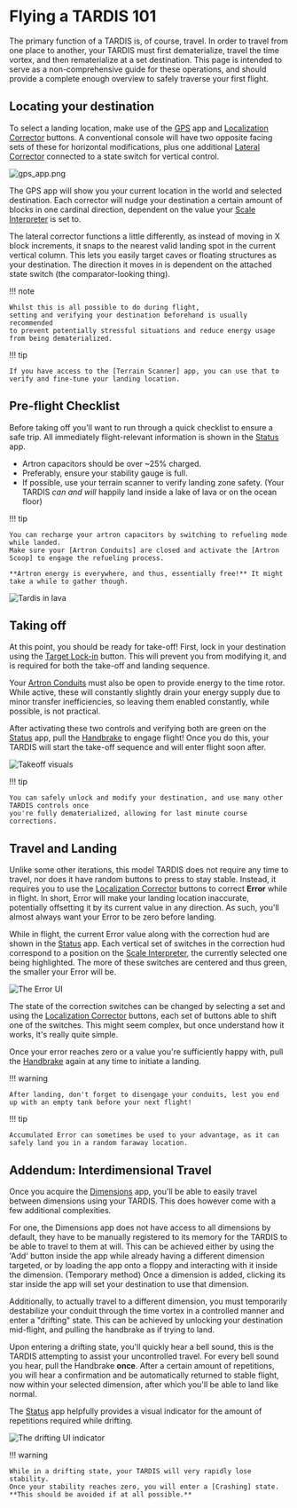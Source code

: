# Flying a TARDIS 101

The primary function of a TARDIS is, of course, travel. In order to travel from one place to another, your TARDIS
must first dematerialize, travel the time vortex, and then rematerialize at a set destination.
This page is intended to serve as a non-comprehensive guide for these operations,
and should provide a complete enough overview to safely traverse your first flight.

## Locating your destination

To select a landing location, make use of the [GPS] app and [Localization Corrector] buttons. 
A conventional console will have two opposite facing sets of these for horizontal modifications, 
plus one additional [Lateral Corrector] connected to a state switch for vertical control.

![gps_app.png](../img/gps_app.png)

The GPS app will show you your current location in the world and selected destination.
Each corrector will nudge your destination a certain amount of blocks in one cardinal direction, 
dependent on the value your [Scale Interpreter] is set to. 

The lateral corrector functions a little differently, as instead of moving in X block increments, 
it snaps to the nearest valid landing spot in the current vertical column.
This lets you easily target caves or floating structures as your destination.
The direction it moves in is dependent on the attached state switch (the comparator-looking thing).

!!! note

    Whilst this is all possible to do during flight, 
    setting and verifying your destination beforehand is usually recommended
    to prevent potentially stressful situations and reduce energy usage from being dematerialized.

!!! tip
    
    If you have access to the [Terrain Scanner] app, you can use that to verify and fine-tune your landing location.

[GPS]: # (TODO)
[Localization Corrector]: console_layout.md#target-localization-corrector
[Lateral Corrector]: console_layout.md#lateral-target-localization-corrector
[Scale Interpreter]: console_layout.md#localization-scale-interpreter
[Terrain Scanner]: # (TODO)

## Pre-flight Checklist

Before taking off you'll want to run through a quick checklist to ensure a safe trip. 
All immediately flight-relevant information is shown in the [Status] app.

- Artron capacitors should be over ~25% charged.
- Preferably, ensure your stability gauge is full.
- If possible, use your terrain scanner to verify landing zone safety. 
  (Your TARDIS *can and will* happily land inside a lake of lava or on the ocean floor)

!!! tip

    You can recharge your artron capacitors by switching to refueling mode while landed.
    Make sure your [Artron Conduits] are closed and activate the [Artron Scoop] to engage the refueling process.

    **Artron energy is everywhere, and thus, essentially free!** It might take a while to gather though.

![Tardis in lava](../img/tardis_in_lava.png)

[Status]: # (TODO)
[Artron Conduits]: console_layout.md#artron-conduit-controller
[Artron Scoop]: console_layout.md#artron-scoop-activator

## Taking off

At this point, you should be ready for take-off!
First, lock in your destination using the [Target Lock-in] button. This will prevent you from modifying it, 
and is required for both the take-off and landing sequence.

Your [Artron Conduits] must also be open to provide energy to the time rotor.
While active, these will constantly slightly drain your energy supply due to minor transfer inefficiencies,
so leaving them enabled constantly, while possible, is not practical.

After activating these two controls and verifying both are green on the [Status] app, 
pull the [Handbrake] to engage flight! Once you do this, 
your TARDIS will start the take-off sequence and will enter flight soon after.

![Takeoff visuals](../img/takeoff.apng)

!!! tip

    You can safely unlock and modify your destination, and use many other TARDIS controls once 
    you're fully dematerialized, allowing for last minute course corrections.

[Target Lock-in]: console_layout.md#space-time-target-lock-in
[Handbrake]: console_layout.md#handbrake

## Travel and Landing

Unlike some other iterations, this model TARDIS does not require any time to travel, 
nor does it have random buttons to press to stay stable.
Instead, it requires you to use the [Localization Corrector] buttons to correct **Error** while in flight.
In short, Error will make your landing location inaccurate, 
potentially offsetting it by its current value in any direction.
As such, you'll almost always want your Error to be zero before landing.

While in flight, the current Error value along with the correction hud are shown in the [Status] app.
Each vertical set of switches in the correction hud correspond to a position on the [Scale Interpreter],
the currently selected one being highlighted.
The more of these switches are centered and thus green, the smaller your Error will be.

![The Error UI](../img/error_ui.png)

The state of the correction switches can be changed by selecting a set and using the [Localization Corrector] buttons,
each set of buttons able to shift one of the switches. 
This might seem complex, but once understand how it works, It's really quite simple.

Once your error reaches zero or a value you're sufficiently happy with, 
pull the [Handbrake] again at any time to initiate a landing.

!!! warning

    After landing, don't forget to disengage your conduits, lest you end up with an empty tank before your next flight!

!!! tip

    Accumulated Error can sometimes be used to your advantage, as it can safely land you in a random faraway location.

## Addendum: Interdimensional Travel

Once you acquire the [Dimensions] app, you'll be able to easily travel between dimensions using your TARDIS. 
This does however come with a few additional complexities.

For one, the Dimensions app does not have access to all dimensions by default, 
they have to be manually registered to its memory for the TARDIS to be able to travel to them at will.
This can be achieved either by using the 'Add' button inside the app while already having a different dimension targeted,
or by loading the app onto a floppy and interacting with it inside the dimension. (Temporary method)
Once a dimension is added, clicking its star inside the app will set your destination to use that dimension.

Additionally, to actually travel to a different dimension, you must temporarily destabilize your conduit through the 
time vortex in a controlled manner and enter a "drifting" state.
This can be achieved by unlocking your destination mid-flight, and pulling the handbrake as if trying to land.

Upon entering a drifting state, you'll quickly hear a bell sound, 
this is the TARDIS attempting to assist your uncontrolled travel.
For every bell sound you hear, pull the Handbrake **once**.
After a certain amount of repetitions, you will hear a confirmation and be automatically returned to stable flight, 
now within your selected dimension, after which you'll be able to land like normal.

The [Status] app helpfully provides a visual indicator for the amount of repetitions required while drifting.

![The drifting UI indicator](../img/drifting_ui.png)

!!! warning

    While in a drifting state, your TARDIS will very rapidly lose stability. 
    Once your stability reaches zero, you will enter a [Crashing] state.
    **This should be avoided if at all possible.**

[Dimensions]: # (TODO)
[Crashing]: # (TODO)
